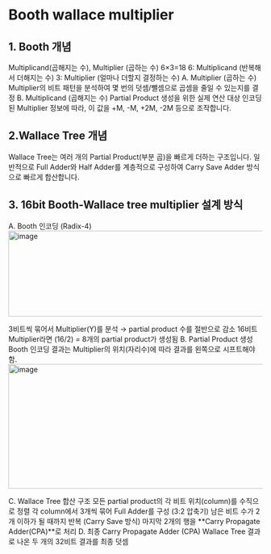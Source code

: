 # Booth wallace multiplier 
## 1. Booth 개념 
 Multiplicand(곱해지는 수), Multiplier (곱하는 수) 
 6×3=18 
 6: Multiplicand (반복해서 더해지는 수) 
 3: Multiplier (얼마나 더할지 결정하는 수)
 A. Multiplier (곱하는 수) 
  Multiplier의 비트 패턴을 분석하여 몇 번의 덧셈/뺄셈으로 곱셈을 줄일 수 있는지를 결정 
 B. Multiplicand (곱해지는 수) 
  Partial Product 생성을 위한 실제 연산 대상 인코딩 된 Multiplier 정보에 따라, 이 값을 +M, -M, +2M, -2M 등으로 조작합니다.
## 2.Wallace Tree 개념
 Wallace Tree는 여러 개의 Partial Product(부분 곱)을 빠르게 더하는 구조입니다. 일반적으로 Full Adder와 Half Adder를 계층적으로 구성하여 Carry Save Adder 방식으로 빠르게 합산합니다.  
## 3. 16bit Booth-Wallace tree multiplier 설계 방식
A. Booth 인코딩 (Radix-4) 
<img width="616" height="170" alt="image" src="https://github.com/user-attachments/assets/6f1c485c-ac49-40e0-b3e3-961376703684" />

  3비트씩 묶어서 Multiplier(Y)를 분석 → partial product 수를 절반으로 감소 
  16비트 Multiplier라면 (16/2) = 8개의 partial product가 생성됨
B. Partial Product 생성 
  Booth 인코딩 결과는 Multiplier의 위치(자리수)에 따라 결과를 왼쪽으로 시프트해야 함. 
  <img width="618" height="247" alt="image" src="https://github.com/user-attachments/assets/609b7ac8-4f85-407c-b557-0dabdc9f593f" />

C. Wallace Tree 합산 구조 
  모든 partial product의 각 비트 위치(column)를 수직으로 정렬 
  각 column에서 3개씩 묶어 Full Adder를 구성 (3:2 압축기) 
  남은 비트 수가 2개 이하가 될 때까지 반복 (Carry Save 방식) 
  마지막 2개의 행을 **Carry Propagate Adder(CPA)**로 처리 
D. 최종 Carry Propagate Adder (CPA) 
  Wallace Tree 결과로 나온 두 개의 32비트 결과를 최종 덧셈
